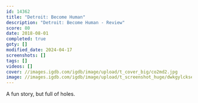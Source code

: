 ```yaml
---
id: 14362
title: "Detroit: Become Human"
description: "Detroit: Become Human - Review"
score: 80
date: 2018-08-01
completed: true
goty: []
modified_date: 2024-04-17
screenshots: []
tags: []
videos: []
cover: //images.igdb.com/igdb/image/upload/t_cover_big/co2md2.jpg
image: //images.igdb.com/igdb/image/upload/t_screenshot_huge/dwkgylckse3aewbv3lpr.jpg
---
```

A fun story, but full of holes.